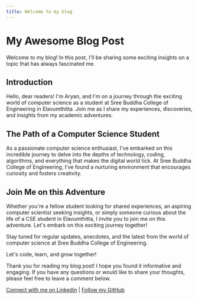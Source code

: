 ```yaml
---
title: Welcome to my blog
---
```

# My Awesome Blog Post

Welcome to my blog! In this post, I'll be sharing some exciting insights on a topic that has always fascinated me.

## Introduction

Hello, dear readers! I'm Aryan, and I'm on a journey through the exciting world of computer science as a student at Sree Buddha College of Engineering in Elavumthitta. Join me as I share my experiences, discoveries, and insights from my academic adventures.

## The Path of a Computer Science Student

As a passionate computer science enthusiast, I've embarked on this incredible journey to delve into the depths of technology, coding, algorithms, and everything that makes the digital world tick. At Sree Buddha College of Engineering, I've found a nurturing environment that encourages curiosity and fosters creativity.
## Join Me on this Adventure

Whether you're a fellow student looking for shared experiences, an aspiring computer scientist seeking insights, or simply someone curious about the life of a CSE student in Elavumthitta, I invite you to join me on this adventure. Let's embark on this exciting journey together!

Stay tuned for regular updates, anecdotes, and the latest from the world of computer science at Sree Buddha College of Engineering.

Let's code, learn, and grow together!

Thank you for reading my blog post! I hope you found it informative and engaging. If you have any questions or would like to share your thoughts, please feel free to leave a comment below.

[Connect with me on Linkedin](https://www.linkedin.com/in/aryan-b-114372260) | [Follow my GitHub](https://github.com/Techgeek2024)
